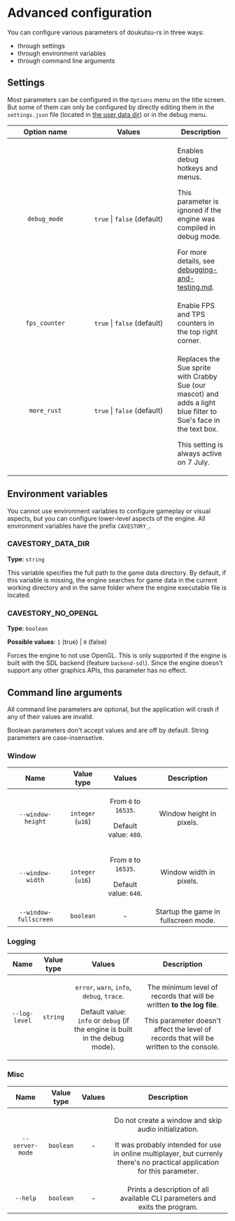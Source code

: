 # Advanced configuration

You can configure various parameters of doukutsu-rs in three ways:

* through settings
* through environment variables
* through command line arguments

## Settings

Most parameters can be configured in the `Options` menu on the title screen. But some of them can only be configured by directly editing them in the `settings.json` file (located in [the user data dir](faq.md#where-are-the-saves-settings-logs)) or in the debug menu.

<table><thead><tr><th width="158" align="center">Option name</th><th width="191" align="center">Values</th><th>Description</th></tr></thead><tbody><tr><td align="center"><code>debug_mode</code></td><td align="center"><code>true</code> | <code>false</code> (default)</td><td><p>Enables debug hotkeys and menus.</p><p>This parameter is ignored if the engine was compiled in debug mode.</p><p>For more details, see <a data-mention href="modders-handbook/debugging-and-testing.md">debugging-and-testing.md</a>.</p></td></tr><tr><td align="center"><code>fps_counter</code></td><td align="center"><code>true</code> | <code>false</code> (default)</td><td>Enable FPS and TPS counters in the top right corner.</td></tr><tr><td align="center"><code>more_rust</code></td><td align="center"><code>true</code> | <code>false</code> (default)</td><td><p>Replaces the Sue sprite with Crabby Sue (our mascot) and adds a light blue filter to Sue's face in the text box.</p><p>This setting is always active on 7 July.</p></td></tr></tbody></table>

## Environment variables

You cannot use environment variables to configure gameplay or visual aspects, but you can configure lower-level aspects of the engine. All environment variables have the prefix `CAVESTORY_`.

### CAVESTORY\_DATA\_DIR

**Type**: `string`

This variable specifies the full path to the game data directory. By default, if this variable is missing, the engine searches for game data in the current working directory and in the same folder where the engine executable file is located.

### CAVESTORY\_NO\_OPENGL

**Type**: `boolean`

**Possible values**: `1` (true) | `0` (false)

Forces the engine to not use OpenGL. This is only supported if the engine is built with the SDL backend (feature `backend-sdl`). Since the engine doesn't support any other graphics APIs, this parameter has no effect.

## Command line arguments

All command line parameters are optional, but the application will crash if any of their values are invalid.

Boolean parameters don't accept values and are off by default. String parameters are case-insensetive.

### Window

|          Name         |     Value type    |                                          Values                                          |              Description             |
| :-------------------: | :---------------: | :--------------------------------------------------------------------------------------: | :----------------------------------: |
|   `--window-height`   | `integer` (`u16`) | <p>From <code>0</code> to <code>16535</code>.</p><p>Default value: <code>480</code>.</p> |       Window height in pixels.       |
|    `--window-width`   | `integer` (`u16`) | <p>From <code>0</code> to <code>16535</code>.</p><p>Default value: <code>640</code>.</p> |        Window width in pixels.       |
| `--window-fullscreen` |     `boolean`     |                                             -                                            | Startup the game in fullscreen mode. |

### Logging

|      Name     | Value type |                                                                                                       Values                                                                                                      |                                                                                        Description                                                                                       |
| :-----------: | :--------: | :---------------------------------------------------------------------------------------------------------------------------------------------------------------------------------------------------------------: | :--------------------------------------------------------------------------------------------------------------------------------------------------------------------------------------: |
| `--log-level` |  `string`  | <p><code>error</code>, <code>warn</code>, <code>info</code>, <code>debug</code>, <code>trace</code>.</p><p>Default value: <code>info</code> or <code>debug</code> (if the engine is built in the debug mode).</p> | <p>The minimum level of records that will be written <strong>to the log file</strong>.</p><p>This parameter doesn't affect the level of records that will be written to the console.</p> |

### Misc

|       Name      | Value type | Values |                                                                                             Description                                                                                             |
| :-------------: | :--------: | :----: | :-------------------------------------------------------------------------------------------------------------------------------------------------------------------------------------------------: |
| `--server-mode` |  `boolean` |    -   | <p>Do not create a window and skip audio initialization.</p><p></p><p>It was probably intended for use in online multiplayer, but currenly there's no practical application for this parameter.</p> |
|     `--help`    |  `boolean` |    -   |                                                             Prints a description of all available CLI parameters and exits the program.                                                             |

